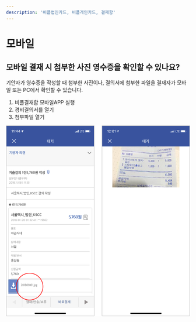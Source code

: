 ```yaml
---
description: '비플법인카드, 비플개인카드, 결재함'
---
```


# 모바일

## 모바일 결재 시 첨부한 사진 영수증을 확인할 수 있나요? <a id="01"></a>

기안자가 영수증을 작성할 때 첨부한 사진이나, 결의서에 첨부한 파일을 결재자가 모바일 또는 PC에서 확인할 수 있습니다.

1. 비플결재함 모바일APP 실행
2. 경비결의서를 열기
3. 첨부파일 열기

![](../.gitbook/assets/undefined%20%289%29.png)

